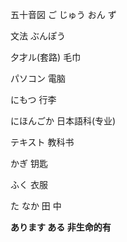 
五十音図 ご じゅう おん ず

文法  ぶんぽう

夕才ル(套路)  毛巾   

パソコン 電脑

にもつ 行李

にほんごか 日本語科(专业)

テキスト 教科书

かぎ 钥匙

ふく 衣服

た なか 田 中

**あります ある 非生命的有**













































